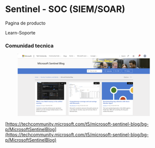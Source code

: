 # Sentinel - SOC (SIEM/SOAR)



Pagina de producto





Learn-Soporte





### Comunidad tecnica

<figure><img src="../../.gitbook/assets/image (2).png" alt=""><figcaption></figcaption></figure>

[https://techcommunity.microsoft.com/t5/microsoft-sentinel-blog/bg-p/MicrosoftSentinelBlog](https://techcommunity.microsoft.com/t5/microsoft-sentinel-blog/bg-p/MicrosoftSentinelBlog)




